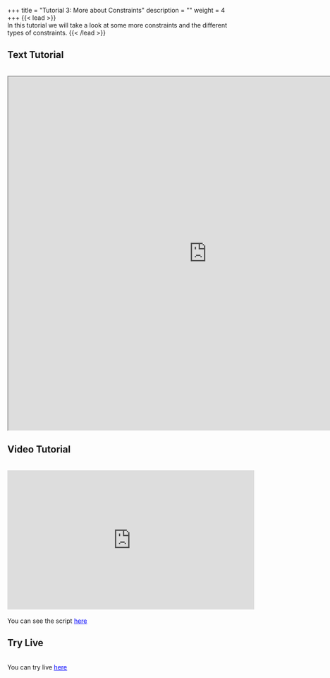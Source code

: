 +++
title = "Tutorial 3: More about Constraints"
description = ""
weight = 4
+++
{{< lead >}}
<br/>
In this tutorial we will take a look at some more constraints and the different types of constraints.
{{< /lead >}}

## Text Tutorial
<br/>

<iframe width="900" height="800" src="https://nbviewer.jupyter.org/github/intermine/intermine-ws-python-docs/blob/master/03-tutorial.ipynb" title="Python Tutorial 03">
</iframe>


## Video Tutorial
<br/>

<iframe width="560" height="315" src="https://www.youtube.com/embed/aTskd89FUgU" frameborder="0" allow="accelerometer; autoplay; encrypted-media; gyroscope; picture-in-picture" allowfullscreen></iframe>
<br/>

<br/>
<body>
You can see the script
<u/>
  <a href="/intermine-training-portal/python-scripts/video03" style="color:blue;">here</a>
</u> 
</body>


## Try Live
<br/>

<body>
You can try live
<u/>
  <a href="https://mybinder.org/v2/gh/intermine/intermine-ws-python-docs/master?filepath=03-tutorial.ipynb" style="color:blue;">here</a>
</u> 
</body>